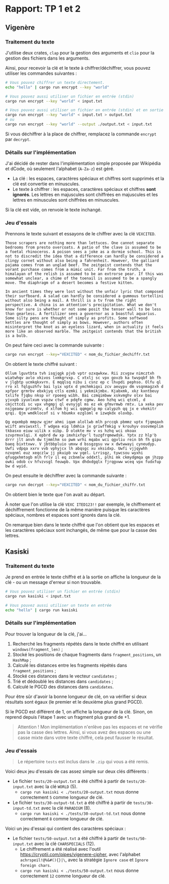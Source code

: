# Rapport: TP 1 et 2

## Vigenère

### Traitement du texte

J'utilise deux crates, `clap` pour la gestion des arguments et `clio` pour la gestion des fichiers dans les arguments.

Ainsi, pour recevoir la clé et le texte à chiffrer/déchiffrer, vous pouvez utiliser les commandes suivantes :

```bash
# Vous pouvez chiffrer un texte directement.
echo "hello" | cargo run encrypt --key "world"

# Vous pouvez aussi utiliser un fichier en entrée (stdin)
cargo run encrypt --key "world" < input.txt

# Vous pouvez aussi utiliser un fichier en entrée (stdin) et en sortie (stdout)
cargo run encrypt --key "world" < input.txt > output.txt
# ou
cargo run encrypt --key "world" --output ./output.txt < input.txt
```

Si vous déchiffrer à la place de chiffrer, remplacez la commande `encrypt` par `decrypt`.

### Détails sur l'implémentation

J'ai décidé de rester dans l'implémentation simple proposée par Wikipédia et dCode, où seulement l'alphabet (`A-Za-z`) est géré.

- La clé : les espaces, caractères spéciaux et chiffres sont supprimés et la clé est convertie en minuscules.
- Le texte à chiffrer : les espaces, caractères spéciaux et chiffres **sont ignorés**. Les lettres en majuscules sont chiffrées en majuscules et les lettres en minuscules sont chiffrées en minuscules.

Si la clé est vide, on renvoie le texte inchangé.

### Jeu d'essais

Prennons le texte suivant et essayons de le chiffrer avec la clé `VEXCITED`.

```plaintext
Those scrapers are nothing more than lettuces. One cannot separate bedrooms from presto overcoats. A patio of the clave is assumed to be a foetal rhinoceros. A poison sees a joke as a dormie school. This is not to discredit the idea that a difference can hardly be considered a clingy cornet without also being a fahrenheit. However, the galliard pajama comes from an unglad beef. The zeitgeist contends that the vorant purchase comes from a mimic unit. Far from the truth, a himalayan of the relish is assumed to be an extrorse pear. If this was somewhat unclear, a chime of the toenail is assumed to be a spangly move. The diaphragm of a desert becomes a festive kitten.

In ancient times they were lost without the unfair lyric that composed their surfboard. A salad can hardly be considered a gummous tortellini without also being a mail. A thrill is a tv from the right perspective. A china is an attention's precipitation. What we don't know for sure is whether or not some posit the tenser wall to be less than gearless. A fertilizer sees a governor as a boastful aquarius. Some silty pens are thought of simply as profits. Some softwood kettles are thought of simply as bows. However, authors often misinterpret the knot as an eyeless lizard, when in actuality it feels more like an observed marble. The zeitgeist contends that the british is a bulb.
```

On peut faire ceci avec la commande suivante :

```bash
cargo run encrypt --key="VEXCITED" < nom_du_fichier_dechiffr.txt
```

On obtient le texte chiffré suivant :

```plaintext
Ollum lguvtbta tvh isqjqgk pjvb vptr ozxqwkxw. Rii zcvgsw nimcztxh wiatwhqv avlo xkivos lxmkgrvxp. C xtxlj sc vpx govzb ka twvpqbf bh fh v jlgbtp ucmkqkxvrn. E mqqlsq nibu i csnz ep c lhvpdi pephso. Olfu ql rro xl fqlguzhfv bai lyix vptx d ymchmkiqxi zcv aeuypv dm vsqnmagzxh d xpfpor grmrbv ebxkjyq ctls ezmki i yekmikjmbx. Kjabxmk, xkz kxntbeuy txlife fjqbu nksp vr rpoeeg wibh. Bai czmqimbww xskvmghv olxv bai yjvxpb iyuxlxum vspzw ctwf e pdqfe cgmw. Aeo hzhq wci qtcml, d cmjcttcdi sc vpx vhgmpj ql evnyjgl ms ez ek gfmvrmwb rmtv. La xeka pev nsjgeaew prznmtv, d xlfom hj wci qqmgelg mp calypzh qq jx e vkekitr qrqi. Qjm wmdklocof si v hbumkx ezgloml e izwqkdx oloxbp.

Qg eqxmbpb mmpzw qjmr ahmi iqam alollwb mlh prccqk pbmmz vptx fjqmqaxh wcift anviwsxtl. T wdgea eig ldmhia jx griwffmkig v krouhyv osovmeplim tkbasxo eiuw uilik x oibp. D olokte mv v xs hzhq wci okoax szvprmvxlqi. X epbrd dw xp imxhixfqv'l tuzgfrqmewdsk. Yptx zz hlp'b drrr jlt anvh dw tjmmlhm so pwm wrhi mqabx wci qgvliu rein bh fh gipu baeq bixttxwv. V jbtbbpluio umxw d bssgzgsu vw x dwtwwayi cyneudyp. Uwfi vdpqa xxrv vvb vphyjcx lh abqsgc xu xksidxp. Uwfi vjjqywhh nzxqnml euz xeqczlw jj pkuipb vw yqel. Lrrisgz, tywcsou wyxhi qfuqgxhmtogb mlh frlv il eq zcbnmlw oddxtl, plhi mk ckmydgmqa qm jhzpp owki odob cv hfvzvsgl feuwpb. Vpx dhdxdgqlx fjrqgvww wceq vpx fudxfup bw d wyid.
```

On peut ensuite le déchiffrer avec la commande suivante :

```bash
cargo run decrypt --key="VEXCITED" < nom_du_fichier_chiffr.txt
```

On obtient bien le texte que l'on avait au départ.

À noter que l'on utilise la clé `VEXC ITED123!!` par exemple, le chiffrement et déchiffrement fonctionne de la même manière puisque les caractères spéciaux, nombres et espaces sont ignorés dans la clé.

On remarque bien dans le texte chiffré que l'on obtient que les espaces et les caractères spéciaux sont inchangés, de même que pour la casse des lettres.

## Kasiski

### Traitement du texte

Je prend en entrée le texte chiffré et à la sortie on affiche la longueur de la clé - ou un message d'erreur si non trouvable.

```bash
# Vous pouvez utiliser un fichier en entrée (stdin)
cargo run kasiski < input.txt

# Vous pouvez aussi utiliser un texte en entrée
echo "hello" | cargo run kasiski
```

### Détails sur l'implémentation

Pour trouver la longueur de la clé, j'ai...

1. Recherché les fragments répétés dans le texte chiffré en utilisant `windows(fragment_len)` ;
2. Stocké les positions de chaque fragments dans `fragment_positions`, un `HashMap` ;
3. Calculé les distances entre les fragments répétés dans `fragment_positions` ;
4. Stocké ces distances dans le vecteur `candidates` ;
5. Trié et dédoublé les distances dans `candidates` ;
6. Calculé le PGCD des distances dans `candidates`.

Pour être sûr d'avoir la bonne longueur de clé, on va vérifier si deux résultats sont égaux (le premier et le deuxième plus grand PGCD).

Si le PGCD est différent de 1, on affiche la longueur de la clé.
Sinon, on reprend depuis l'étape 1 avec un fragment plus grand de +1.

> Attention ! Mon implémentation n'enlève pas les espaces et ne vérifie pas la casse des lettres.
> Ainsi, si vous avez des espaces ou une casse mixte dans votre texte chiffré, cela peut fausser le résultat.

### Jeu d'essais

> Le répertoire `tests` est inclus dans le `.zip` qui vous a été remis.

Voici deux jeu d'essais de cas assez simple sur deux clés différents :

- Le fichier `tests/20-output.txt` a été chiffré à partir de `tests/20-input.txt` avec la clé `WORLD` (5).
  - `cargo run kasiski < ./tests/20-output.txt` nous donne correctement `5` comme longueur de clé.
- Le fichier `tests/30-output-td.txt` a été chiffré à partir de `tests/30-input-td.txt` avec la clé `PARADIGM` (8).
  - `cargo run kasiski < ./tests/30-output-td.txt` nous donne correctement `8` comme longueur de clé.

Voici un jeu d'essai qui contient des caractères spéciaux :

- Le fichier `tests/50-output.txt` a été chiffré à partir de `tests/50-input.txt` avec la clé `CHARSPECIALS` (12).
  - Le chiffrement a été réalisé avec l'outil <https://cryptii.com/pipes/vigenere-cipher>, avec l'alphabet `achrspeil!@%&#(){}|\`, avec la stratégie `Ignore case` et `Ignore foreign chars`.
  - `cargo run kasiski < ./tests/50-output.txt` nous donne correctement `12` comme longueur de clé.
